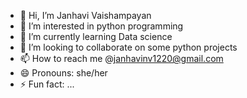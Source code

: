 - 👋 Hi, I’m Janhavi Vaishampayan
- 👀 I’m interested in python programming 
- 🌱 I’m currently learning Data science
- 💞️ I’m looking to collaborate on some python projects
- 📫 How to reach me @janhavinv1220@gmail.com
- 😄 Pronouns: she/her
- ⚡ Fun fact: ...

<!---
JanhaviV1220/JanhaviV1220 is a ✨ special ✨ repository because its `README.md` (this file) appears on your GitHub profile.
You can click the Preview link to take a look at your changes.
--->
